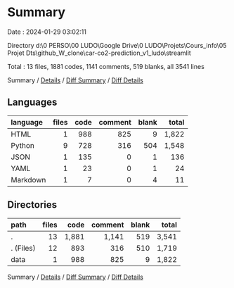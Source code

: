# Summary

Date : 2024-01-29 03:02:11

Directory d:\\0 PERSO\\00 LUDO\\Google Drive\\0 LUDO\\Projets\\Cours_info\\05 Projet Dts\\github_W_clone\\car-co2-prediction_v1_ludo\\streamlit

Total : 13 files,  1881 codes, 1141 comments, 519 blanks, all 3541 lines

Summary / [Details](details.md) / [Diff Summary](diff.md) / [Diff Details](diff-details.md)

## Languages
| language | files | code | comment | blank | total |
| :--- | ---: | ---: | ---: | ---: | ---: |
| HTML | 1 | 988 | 825 | 9 | 1,822 |
| Python | 9 | 728 | 316 | 504 | 1,548 |
| JSON | 1 | 135 | 0 | 1 | 136 |
| YAML | 1 | 23 | 0 | 1 | 24 |
| Markdown | 1 | 7 | 0 | 4 | 11 |

## Directories
| path | files | code | comment | blank | total |
| :--- | ---: | ---: | ---: | ---: | ---: |
| . | 13 | 1,881 | 1,141 | 519 | 3,541 |
| . (Files) | 12 | 893 | 316 | 510 | 1,719 |
| data | 1 | 988 | 825 | 9 | 1,822 |

Summary / [Details](details.md) / [Diff Summary](diff.md) / [Diff Details](diff-details.md)